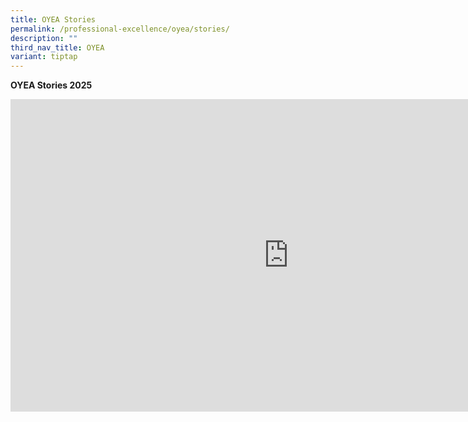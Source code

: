 ```yaml
---
title: OYEA Stories
permalink: /professional-excellence/oyea/stories/
description: ""
third_nav_title: OYEA
variant: tiptap
---
```

<p><strong>OYEA Stories 2025</strong>
</p>
<div class="iframe-wrapper">
<iframe height="500" width="889" allowfullscreen="true" frameborder="0" src="https://www.youtube.com/embed/McAMTeFfab0?si=9WpdhQ-5j6cFbf_e"></iframe>
</div>
<p></p>